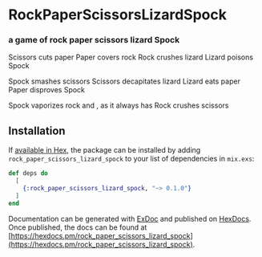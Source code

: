 # RockPaperScissorsLizardSpock

### a game of rock paper scissors lizard Spock
Scissors cuts paper
Paper covers rock
Rock crushes lizard
Lizard poisons Spock

Spock smashes scissors
Scissors decapitates lizard
Lizard eats paper
Paper disproves Spock

Spock vaporizes rock
and , as it always has
Rock crushes scissors

## Installation

If [available in Hex](https://hex.pm/docs/publish), the package can be installed
by adding `rock_paper_scissors_lizard_spock` to your list of dependencies in `mix.exs`:

```elixir
def deps do
  [
    {:rock_paper_scissors_lizard_spock, "~> 0.1.0"}
  ]
end
```

Documentation can be generated with [ExDoc](https://github.com/elixir-lang/ex_doc)
and published on [HexDocs](https://hexdocs.pm). Once published, the docs can
be found at [https://hexdocs.pm/rock_paper_scissors_lizard_spock](https://hexdocs.pm/rock_paper_scissors_lizard_spock).
